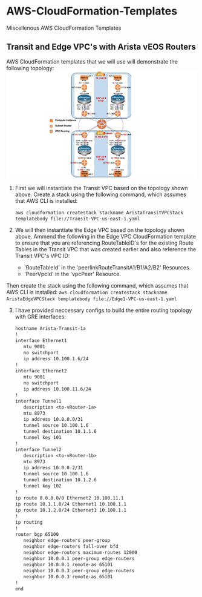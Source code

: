 # AWS-CloudFormation-Templates
Miscellenous AWS CloudFormation Templates

## Transit and Edge VPC's with Arista vEOS Routers

AWS CloudFormation templates that we will use will demonstrate the following topology:
![Transit and Edge VPC's with Arista vEOS Routers](https://github.com/vipulchib/AWS-CloudFormation-Templates/blob/master/AWS-Transit_and_Edge-VPC_with_Arista.jpg)

1.  First we will instantiate the Transit VPC based on the topology shown above.  Create a stack using the following command, 
which assumes that AWS CLI is installed:
     ```
     aws cloudformation createstack stackname AristaTransitVPCStack templatebody file://Transit-VPC-us-east-1.yaml
     ```

2.  We will then instantiate the Edge VPC based on the topology shown above.  Ammend the following in the Edge VPC 
CloudFormation template to ensure that you are referencing RouteTableID's for the existing Route Tables in the Transit VPC 
that was created earlier and also reference the Transit VPC's VPC ID:
     - 'RouteTableId' in the 'peerlinkRouteTransitA1/B1/A2/B2' Resources.
     - 'PeerVpcId' in the 'vpcPeer' Resource.

Then create the stack using the following command, which assumes that AWS CLI is installed:
     ```
     aws cloudformation createstack stackname AristaEdgeVPCStack templatebody file://Edge1-VPC-us-east-1.yaml
     ```

3.  I have provided neccessary configs to build the entire routing topology with GRE interfaces:
     ```
     hostname Arista-Transit-1a
     !
	interface Ethernet1
   		mtu 9001
   		no switchport
   		ip address 10.100.1.6/24
	!
	interface Ethernet2
   		mtu 9001
   		no switchport
   		ip address 10.100.11.6/24
	!
	interface Tunnel1
   		description <to-vRouter-1a>
   		mtu 8973
   		ip address 10.0.0.0/31
   		tunnel source 10.100.1.6
   		tunnel destination 10.1.1.6
   		tunnel key 101
	!
	interface Tunnel2
   		description <to-vRouter-1b>
   		mtu 8973
   		ip address 10.0.0.2/31
   		tunnel source 10.100.1.6
   		tunnel destination 10.1.2.6
   		tunnel key 102
	!
	ip route 0.0.0.0/0 Ethernet2 10.100.11.1
	ip route 10.1.1.0/24 Ethernet1 10.100.1.1
	ip route 10.1.2.0/24 Ethernet1 10.100.1.1
	!
	ip routing
	!
	router bgp 65100
   		neighbor edge-routers peer-group
   		neighbor edge-routers fall-over bfd
   		neighbor edge-routers maximum-routes 12000
   		neighbor 10.0.0.1 peer-group edge-routers
   		neighbor 10.0.0.1 remote-as 65101
   		neighbor 10.0.0.3 peer-group edge-routers
   		neighbor 10.0.0.3 remote-as 65101
	!
	end
     ```
